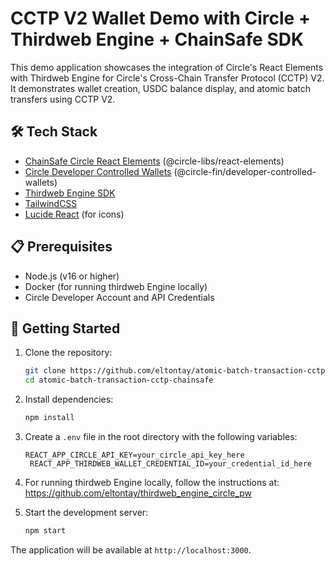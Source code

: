 # CCTP V2 Wallet Demo with Circle + Thirdweb Engine + ChainSafe SDK

This demo application showcases the integration of Circle's React Elements with Thirdweb Engine for Circle's Cross-Chain Transfer Protocol (CCTP) V2. It demonstrates wallet creation, USDC balance display, and atomic batch transfers using CCTP V2.

## 🛠️ Tech Stack

- [ChainSafe Circle React Elements](https://circle-react-elements.replit.app/?path=/docs/getting-started--docs) (@circle-libs/react-elements)
- [Circle Developer Controlled Wallets](https://developers.circle.com/developer/docs/developer-controlled-wallets) (@circle-fin/developer-controlled-wallets)
- [Thirdweb Engine SDK](https://thirdweb-engine.apidocumentation.com)
- [TailwindCSS](https://tailwindcss.com)
- [Lucide React](https://lucide.dev) (for icons)

## 📋 Prerequisites

- Node.js (v16 or higher)
- Docker (for running thirdweb Engine locally)
- Circle Developer Account and API Credentials

## 🚀 Getting Started
1. Clone the repository:
   ```bash
   git clone https://github.com/eltontay/atomic-batch-transaction-cctp-chainsafe.git
   cd atomic-batch-transaction-cctp-chainsafe
   ```

2. Install dependencies:
   ```bash
   npm install
   ```

3. Create a `.env` file in the root directory with the following variables:
   ```
   REACT_APP_CIRCLE_API_KEY=your_circle_api_key_here
    REACT_APP_THIRDWEB_WALLET_CREDENTIAL_ID=your_credential_id_here 
   ```

4. For running thirdweb Engine locally, follow the instructions at:
   https://github.com/eltontay/thirdweb_engine_circle_pw

5. Start the development server:
   ```bash
   npm start
   ```

The application will be available at `http://localhost:3000`.
